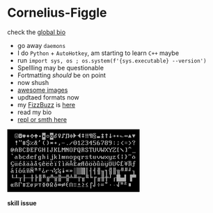 # Cornelius-Figgle

check the [global bio](https://bio.link/mth/)

- go away `daemons`
- I do `Python` + `AutoHotkey`, am starting to learn `C++` maybe
- run `import sys, os ; os.system(f'{sys.executable} --version')`
- Spellling may be questionable
- Fortmatting *should* be on point
- now shush
- [awesome images](https://imgur.com/a/U3m4GL5)
- updtaed formats now
- my [FizzBuzz](https://en.wikipedia.org/wiki/Fizz_buzz#Programming) is [here](https://github.com/Cornelius-Figgle/other/blob/631d9d214c67eadac99586fa115e2e1d2292e1e8/py/fizzbuzz.py)
- read my bio
- [repl or smth here](https://replit.com/@Cornelius-Figgl)

![Codepage-437](./Codepage-437.png)



















































**skill issue**
